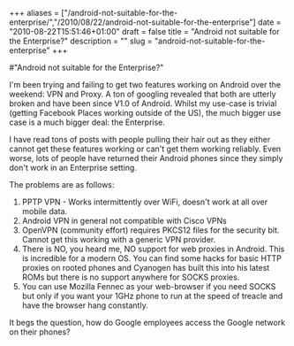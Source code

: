 +++
aliases = ["/android-not-suitable-for-the-enterprise/","/2010/08/22/android-not-suitable-for-the-enterprise"]
date = "2010-08-22T15:51:46+01:00"
draft = false
title = "Android not suitable for the Enterprise?"
description = ""
slug = "android-not-suitable-for-the-enterprise"
+++

#"Android not suitable for the Enterprise?"


 I&#39;m been trying and failing to get two features working on Android over the weekend: VPN and Proxy. A ton of googling revealed that both are utterly broken and have been since V1.0 of Android. Whilst my use-case is trivial (getting Facebook Places working outside of the US), the much bigger use case is a much bigger deal: the Enterprise. <p /><div>I have read tons of posts with people pulling their hair out as they either cannot get these features working or can&#39;t get them working reliably. Even worse, lots of people have returned their Android phones since they simply don&#39;t work in an Enterprise setting.</div> <p /><div>The problems are as follows:</div><p /><div><ol><li>PPTP VPN - Works intermittently over WiFi, doesn&#39;t work at all over mobile data.</li><li>Android VPN in general not compatible with Cisco VPNs</li> <li>OpenVPN (community effort) requires PKCS12 files for the security bit. Cannot get this working with a generic VPN provider.</li><li>There is NO, you heard me, NO support for web proxies in Android. This is incredible for a modern OS. You can find some hacks for basic HTTP proxies on rooted phones and Cyanogen has built this into his latest ROMs but there is no support anywhere for SOCKS proxies.</li> <li>You can use Mozilla Fennec as your web-browser if you need SOCKS but only if you want your 1GHz phone to run at the speed of treacle and have the browser hang constantly.</li></ol><div>It begs the question, how do Google employees access the Google network on their phones?</div> </div>
 